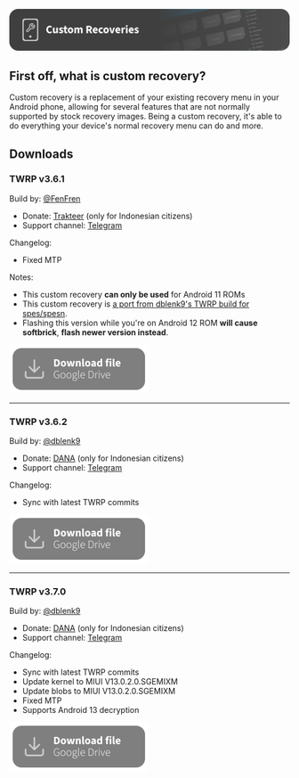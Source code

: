 [![header](/assets/Custom-Recovery-Header.svg)](https://github.com/Loominagit/fog-stuff/)

## First off, what is custom recovery?
Custom recovery is a replacement of your existing recovery menu in your Android phone, allowing for several features that are not normally supported by stock recovery images. Being a custom recovery, it's able to do everything your device's normal recovery menu can do and more.

## Downloads

### TWRP v3.6.1

Build by: [@FenFren](https://youtube.com/@fenfren)
- Donate: [Trakteer](https://trakteer.id/tip/fenfren) (only for Indonesian citizens)
- Support channel: [Telegram](https://t.me/fen_fren)

Changelog:
- Fixed MTP

Notes:
- This custom recovery **can only be used** for Android 11 ROMs
- This custom recovery is [a port from dblenk9's TWRP build for spes/spesn](https://forum.xda-developers.com/t/redmi-10c-twrp.4449101/post-87063273).
- Flashing this version while you're on Android 12 ROM **will cause softbrick**, **flash newer version instead**.

<a href="https://drive.google.com/file/d/1mhrghxQCiHmhpYKZqKMHxzb82v9cVvrp/view?usp=share_link"><img src="/assets/Download-GD.svg" alt="Download TWRP v3.6.1" width="250" height="87"></a>

---

### TWRP v3.6.2

Build by: [@dblenk9](https://github.com/boedhack99)
- Donate: [DANA](https://link.dana.id/qr/9dtkj3y) (only for Indonesian citizens)
- Support channel: [Telegram](https://t.me/diskusiromlah)

Changelog:
- Sync with latest TWRP commits

<a href="https://drive.google.com/file/d/1AvzVHsGdy2EGjXXzn2Cup5phvCokHUdl/view?usp=share_link"><img src="/assets/Download-GD.svg" alt="Download TWRP v3.6.2" width="250" height="87"></a>

---

### TWRP v3.7.0

Build by: [@dblenk9](https://github.com/boedhack99)
- Donate: [DANA](https://link.dana.id/qr/9dtkj3y) (only for Indonesian citizens)
- Support channel: [Telegram](https://t.me/diskusiromlah)

Changelog:
- Sync with latest TWRP commits
- Update kernel to MIUI V13.0.2.0.SGEMIXM
- Update blobs to MIUI V13.0.2.0.SGEMIXM
- Fixed MTP
- Supports Android 13 decryption

<a href="https://drive.google.com/file/d/1vaOBvXv477Yb9wOhekCuHOLPVmpcVRxx/view?usp=share_link"><img src="/assets/Download-GD.svg" alt="Download TWRP v3.7.0" width="250" height="87"></a>
